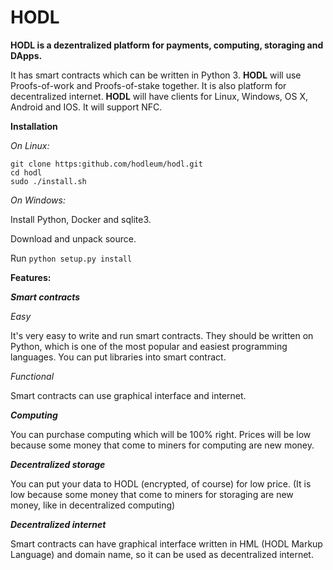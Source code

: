 # HODL
**HODL is a dezentralized platform for payments, computing, storaging and DApps.** 

It has smart contracts which can be written in Python 3. **HODL** will use Proofs-of-work and Proofs-of-stake together. It is also platform for decentralized internet.
**HODL** will have clients for Linux, Windows, OS X, Android and IOS. It will support NFC.

**Installation**

*On Linux:*

	git clone https:github.com/hodleum/hodl.git
	cd hodl
	sudo ./install.sh
	
*On Windows:*

Install Python, Docker and sqlite3.

Download and unpack source.

Run `python setup.py install`

**Features:**

***Smart contracts***

*Easy*

It's very easy to write and run smart contracts. They should be written on Python, which is one of the most popular and easiest programming languages. You can put libraries into smart contract.

*Functional*

Smart contracts can use graphical interface and internet.

***Computing***

You can purchase computing which will be 100% right. Prices will be low because some money that come to miners for computing are new money.

***Decentralized storage***

You can put your data to HODL (encrypted, of course) for low price. (It is low because some money that come to miners for storaging are new money, like in decentralized computing)

***Decentralized internet***

Smart contracts can have graphical interface written in HML (HODL Markup Language) and domain name, so it can be used as decentralized internet.
